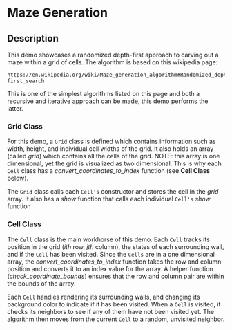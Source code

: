 # Maze Generation

## Description

This demo showcases a randomized depth-first approach to carving out a maze within a grid of cells. The algorithm is based on this wikipedia page:

    https://en.wikipedia.org/wiki/Maze_generation_algorithm#Randomized_depth-first_search

This is one of the simplest algorithms listed on this page and both a recursive and iterative approach can be made, this demo performs the latter.

### Grid Class

For this demo, a `Grid` class is defined which contains information such as width, height, and individual cell widths of the grid. It also holds an array (called _grid_) which contains all the cells of the grid. NOTE: this array is one dimensional, yet the grid is visualized as two dimensional. This is why each `Cell` class has a _convert_coordinates_to_index_ function (see **Cell Class** below).

The `Grid` class calls each `Cell's` constructor and stores the cell in the _grid_ array. It also has a _show_ function that calls each individual `Cell's` _show_ function

### Cell Class

The `Cell` class is the main workhorse of this demo. Each `Cell` tracks its position in the grid (_ith_ row, _jth_ column), the states of each surrounding wall, and if the `Cell` has been visited. Since the `Cells` are in a one dimensional array, the _convert_coordinates_to_index_ function takes the row and column position and converts it to an index value for the array. A helper function (_check_coordinate_bounds_) ensures that the row and column pair are within the bounds of the array.

Each `Cell` handles rendering its surrounding walls, and changing its background color to indicate if it has been visited. When a `Cell` is visited, it checks its neighbors to see if any of them have not been visited yet. The algorithm then moves from the current `Cell` to a random, unvisited neighbor.
